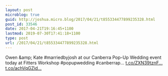 ```yaml
---
layout: post
microblog: true
guid: http://joshua.micro.blog/2017/04/21/t855334477899235328.html
post_id: 33546
date: 2017-04-21T19:16:45+1100
lastmod: 2019-07-30T17:41:18+1100
type: post
url: /2017/04/21/t855334477899235328.html
---
```

Owen &amp;amp; Kate #marriedbyjosh at our Canberra Pop-Up Wedding event today at Fitters Workshop #popupwedding #canberrap… [t.co/ZXN39tznF...](https://t.co/ZXN39tznFv) [t.co/achVqGZid...](https://t.co/achVqGZidy)
